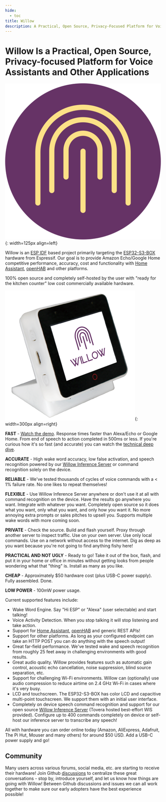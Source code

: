 ```yaml
---
hide:
  - toc
title: Willow
description: A Practical, Open Source, Privacy-Focused Platform for Voice Assistants and other Applications
---
```


# Willow Is a Practical, Open Source, Privacy-focused Platform for Voice Assistants and Other Applications

![](images/favicon.svg){: width=125px align=left}

Willow is an [ESP IDF](https://github.com/espressif/esp-idf) based project primarily targeting the [ESP32-S3-BOX](https://github.com/espressif/esp-box) hardware from Espressif. Our goal is to provide Amazon Echo/Google Home competitive performance, accuracy, cost and functionality with [Home Assistant](https://www.home-assistant.io/), [openHAB](https://www.openhab.org/) and other platforms.

100% open source and completely self-hosted by the user with "ready for the kitchen counter" low cost commercially available hardware.

![](images/esp32_s3_box.png){: width=300px align=right}

**FAST** - [Watch the demo](https://www.youtube.com/watch?v=8ETQaLfoImc). Response times faster than Alexa/Echo or Google Home. From end of speech to action completed in 500ms or less. If you're curious how it's so fast (and accurate) you can watch the [technical deep dive](https://www.youtube.com/watch?v=WvgeSp94ZWE).

**ACCURATE** - High wake word accuracy, low false activation, and speech recognition powered by our [Willow Inference Server](willow-inference-server) or command recognition solely on the device.

**RELIABLE** - We've tested thousands of cycles of voice commands with a < 1% failure rate. No one likes to repeat themselves!

**FLEXIBLE** - Use Willow Inference Server anywhere or don't use it at all with command recognition on the device. Have the results go anywhere you want. Integrate with whatever you want. Completely open source so it does what you want, only what you want, and only how you want it. No more annoying extra prompts or sales pitches to upsell you. Supports multiple wake words with more coming soon.

**PRIVATE** - Check the source. Build and flash yourself. Proxy through another server to inspect traffic. Use on your own server. Use only local commands. Use on a network without access to the internet. Dig as deep as you want because you're not going to find anything fishy here!

**PRACTICAL AND NOT UGLY** - Ready to go! Take it out of the box, flash, and put it in your home or office in minutes without getting looks from people wondering what that "thing" is. Install as many as you like.

**CHEAP** - Approximately $50 hardware cost (plus USB-C power supply). Fully assembled. Done.

**LOW POWER** - 100mW power usage.

Current supported features include:

- Wake Word Engine. Say "Hi ESP" or "Alexa" (user selectable) and start talking!
- Voice Activity Detection. When you stop talking it will stop listening and take action.
- Support for [Home Assistant](https://www.home-assistant.io/), [openHAB](https://www.openhab.org/) and generic REST APIs! 
- Support for other platforms. As long as your configured endpoint can take an HTTP POST you can do anything with the speech output!
- Great far-field performance. We've tested wake and speech recognition from roughly 25 feet away in challenging environments with good results.
- Great audio quality. Willow provides features such as automatic gain control, acoustic echo cancellation, noise suppression, blind source separation, etc.
- Support for challenging Wi-Fi environments. Willow can (optionally) use audio compression to reduce airtime on 2.4 GHz Wi-Fi in cases where it's very busy.
- LCD and touchscreen. The ESP32-S3-BOX has color LCD and capacitive multi-point touchscreen. We support them with an initial user interface.
- Completely on device speech command recognition and support for our open source [Willow Inference Server](https://github.com/toverainc/willow-inference-server) (Tovera hosted best-effort WIS provided). Configure up to 400 commands completely on device or self-host our inference server to transcribe any speech!

All with hardware you can order online today (Amazon, AliExpress, Adafruit, The Pi Hut, Mouser and many others) for around $50 USD. Add a USB-C power supply and go!

## Community

Many users across various forums, social media, etc. are starting to receive their hardware! Join Github [discussions](https://github.com/toverainc/willow/discussions) to centralize these great conversations - stop by, introduce yourself, and let us know how things are going with Willow! Between Github discussions and issues we can all work together to make sure our early adopters have the best experience possible!
